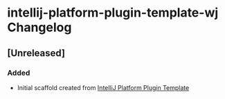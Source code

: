 <!-- Keep a Changelog guide -> https://keepachangelog.com -->

# intellij-platform-plugin-template-wj Changelog

## [Unreleased]
### Added
- Initial scaffold created from [IntelliJ Platform Plugin Template](https://github.com/JetBrains/intellij-platform-plugin-template)
